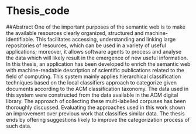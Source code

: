 # Thesis_code
##Abstract
One of the important purposes of the semantic web is to make the available resources
clearly organized, structured and machine-identifiable. This facilitates accessing, understanding
and linking large repositories of resources, which can be used in a variety of
useful applications; moreover, it allows software agents to process and analyse the data
which will likely result in the emergence of new useful information.
In this thesis, an application has been developed to enrich the semantic web with
machine-readable description of scientific publications related to the field of computing.
This system mainly applies hierarchical classification techniques based on the local
classifiers approach to categorize given documents according to the ACM classification
taxonomy. The data used in this system were constructed from the data available in
the ACM digital library. The approach of collecting these multi-labelled corpuses has
been thoroughly discussed. Evaluating the approaches used in this work shown an improvement
over previous work that classifies similar data. The thesis ends by offering
suggestions likely to improve the categorization process of such data.
